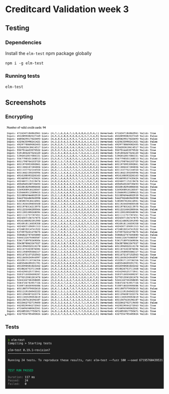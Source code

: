 # Creditcard Validation week 3

## Testing
### Dependencies
Install the `elm-test` npm package globally
```
npm i -g elm-test
```
### Running tests
```
elm-test
```

## Screenshots
### Encrypting
![](./screenshots/output.png)
### Tests
![](./screenshots/tests.png)

